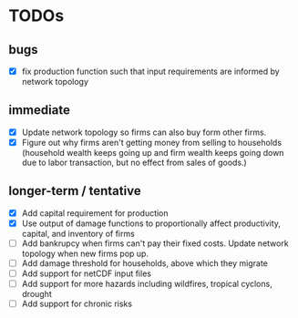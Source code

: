 # TODOs

## bugs
- [x] fix production function such that input requirements are informed by network topology 

## immediate 
- [x] Update network topology so firms can also buy form other firms. 
- [x] Figure out why firms aren't getting money from selling to households (household wealth keeps going up and firm wealth keeps going down due to labor transaction, but no effect from sales of goods.)

## longer-term / tentative
- [x] Add capital requirement for production
- [x] Use output of damage functions to proportionally affect productivity, capital, and inventory of firms 
- [ ] Add bankrupcy when firms can't pay their fixed costs. Update network topology when new firms pop up.
- [ ] Add damage threshold for households, above which they migrate
- [ ] Add support for netCDF input files
- [ ] Add support for more hazards including wildfires, tropical cyclons, drought
- [ ] Add support for chronic risks